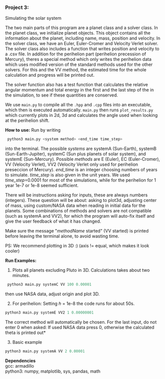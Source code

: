 ### Project 3:
Simulating the solar system

The two main parts of this program are a planet class and a solver class. In the planet class, we initialize planet objects. This object contains all the information about the planet, including name, mass, position and velocity. In the solver class, we have an Euler, Euler-Cromer and Velocity Verlet solver. The solver class also includes a function that writes position and velocity to a .csv file. In addition for the perihelion part (perihelion precession of Mercury), theres a special method which only writes the perihelion data which uses modified version of the standard methods used for the other solvers. For this and the VV method, the estimated time for the whole calculation and progress will be printed out.

The solver function also has a test function that calculates the relative angular momentum and total energy in the first and the last step of the in the simulation, to see if these quantities are conserved.

We use `main.py` to compile all the `.hpp` and `.cpp` files into an executable, which then is executed automatically. `main.py` then runs `plot_results.py` which currently plots in 2d, 3d and calculates the angle used when looking at the perihelion shift.

**How to use:**
Run by writing 
``` python
 python3 main.py <system method> <end_time time_step>
```
into the terminal.
The possible *systems* are systemA (Sun-Earth), systemB (Sun-Earth-Jupiter), systemC (Sun plus planets of solar system), and systemE (Sun-Mercury). Possible *methods* are E (Euler), EC (Euler-Cromer), VV (Velocity Verlet), VV2 (Velocity Verlet only used for perihelion preseccion of Mercury). *end_time* is an integer choosing numbers of years to simulate. *time_step* is also given in the unit years. We used *time_step*=0.0001 for most of the simulations, while for the perihelion for 1 year 1e-7 or 1e-8 seemed sufficient. 

There will be instructions asking for inputs, these are always numbers (integers). 
These question will be about: asking to plot3d, adjusting center of mass, using custom/NASA data when reading in initial data for the planets. Some combinations of methods and solvers are not compatible (such as systemA and VV2), for which the program will auto-fix itself and give the user feedback of what it has changed.

Make sure the message "*methodName* started" (VV started) is printed before leaving the terminal alone, to avoid wasting time.

PS: We recommend plotting in 3D :) (axis != equal, which makes it look cooler)

**Run Examples:**

1. Plots all planets excluding Pluto in 3D. Calculations takes about two minutes.
``` python
 python3 main.py systemC VV 100 0.00001
```
then use NASA data, adjust origin and plot 3D.

2. For perihelion:
Setting *h* = 1e-8 the code runs for about 50s.
``` python
python3 main.py systemE VV2 1 0.00000001
```
The correct method will automatically be chosen.
For the last input, do not enter 0 when asked: If used NASA data press 0, otherwise the calculated theta is printed out*

3. Basic example
``` python
python3 main.py systemA VV 2 0.00001
```

**Dependencies** \
gcc: armadillo \
python3: numpy, matplotlib, sys, pandas, math